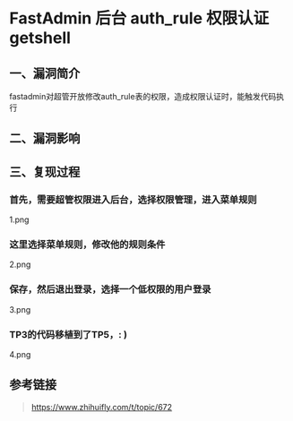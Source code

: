 FastAdmin 后台 auth\_rule 权限认证getshell
==========================================

一、漏洞简介
------------

fastadmin对超管开放修改auth\_rule表的权限，造成权限认证时，能触发代码执行

二、漏洞影响
------------

三、复现过程
------------

### 首先，需要超管权限进入后台，选择权限管理，进入菜单规则

1.png

### 这里选择菜单规则，修改他的规则条件

2.png

### 保存，然后退出登录，选择一个低权限的用户登录

3.png

### TP3的代码移植到了TP5，: )

4.png

参考链接
--------

> https://www.zhihuifly.com/t/topic/672
